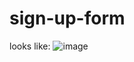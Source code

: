 # sign-up-form

looks like: ![image](https://github.com/shakilkhan2/sign-up-form/assets/121633983/b333a121-4dd4-4421-9756-4c3b56e71ac5)
